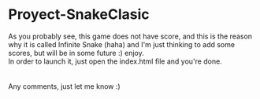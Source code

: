 # Proyect-SnakeClasic

As you probably see, this game does not have score, and this is the reason why it is called Infinite Snake (haha) and I'm just thinking to add some scores, but will be in some future :) enjoy.
<br>
In order to launch it, just open the index.html file and you're done.
<br>
<br>
<br>
Any comments, just let me know :)